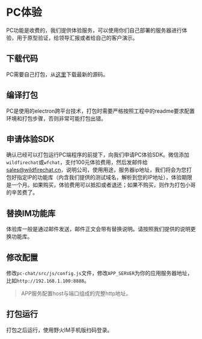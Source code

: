# PC体验
PC功能是收费的，我们提供体验服务，可以使用你们自己部署的服务器进行体验，用于原型验证，给领导汇报或者给自己的客户演示。

## 下载代码
PC需要自己打包，从[这里](https://github.com/wildfirechat/pc-chat)下载最新的源码。

## 编译打包
PC是使用的electron跨平台技术，打包时需要严格按照工程中的readme要求配置环境和打包步骤，否则非常可能打包出错。

## 申请体验SDK
确认已经可以打包运行PC端程序的前提下，向我们申请PC体验SDK。微信添加```wildfirechat```或```wfchat```，支付100元体验费用，然后发邮件给[sales@wildfirechat.cn](mailto:sales@wildfirechat.cn)，说明公司，使用用途，服务器ip地址，我们将会为您打包好指定IP的功能库（内含我们提供的测试域名，解析到您的IP地址），体验期限是一个月。如果购买，体验费用可以抵扣或者退还；如果不购买，则作为打包小哥的辛苦费了。

## 替换IM功能库
体验库一般是通过邮件发送，邮件正文会带有替换说明。请按照我们提供的说明更换功能库。

## 修改配置
修改```pc-chat/src/js/config.js```文件，修改```APP_SERVER```为你的应用服务器地址，比如```http://192.168.1.100:8888```。
> APP服务配置host与端口组成的完整http地址。

## 打包运行
打包之后运行，使用野火IM手机版扫码登录。

